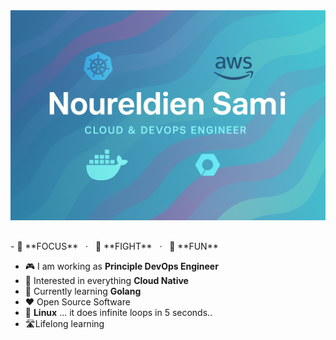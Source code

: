 <img src="https://raw.githubusercontent.com/noureldien2021/noureldien2021/refs/heads/main/git2.png" alt="Introduction Banner.." style="text-align: center; margin-bottom: 30px;" />
- 🎯 **FOCUS** &nbsp; · &nbsp; 🥊 **FIGHT** &nbsp; · &nbsp; 🎉 **FUN**

-   :video_game: I am working as **Principle DevOps Engineer**
-   :monocle_face: Interested in everything **Cloud Native**
-   :seedling: Currently learning **Golang**
-   :heart: Open Source Software
-   :penguin: **Linux** ... it does infinite loops in 5 seconds..
-   🛣️Lifelong learning
